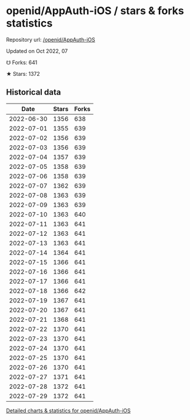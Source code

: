 # openid/AppAuth-iOS / stars & forks statistics

Repository url: [/openid/AppAuth-iOS](https://github.com/openid/AppAuth-iOS)

Updated on Oct 2022, 07

☋ Forks: 641

★ Stars: 1372

## Historical data
| Date | Stars | Forks |
|------|-------|-------|
| 2022-06-30 | 1356 | 638 | 
| 2022-07-01 | 1355 | 639 | 
| 2022-07-02 | 1356 | 639 | 
| 2022-07-03 | 1356 | 639 | 
| 2022-07-04 | 1357 | 639 | 
| 2022-07-05 | 1358 | 639 | 
| 2022-07-06 | 1358 | 639 | 
| 2022-07-07 | 1362 | 639 | 
| 2022-07-08 | 1363 | 639 | 
| 2022-07-09 | 1363 | 639 | 
| 2022-07-10 | 1363 | 640 | 
| 2022-07-11 | 1363 | 641 | 
| 2022-07-12 | 1363 | 641 | 
| 2022-07-13 | 1363 | 641 | 
| 2022-07-14 | 1364 | 641 | 
| 2022-07-15 | 1366 | 641 | 
| 2022-07-16 | 1366 | 641 | 
| 2022-07-17 | 1366 | 641 | 
| 2022-07-18 | 1366 | 642 | 
| 2022-07-19 | 1367 | 641 | 
| 2022-07-20 | 1367 | 641 | 
| 2022-07-21 | 1368 | 641 | 
| 2022-07-22 | 1370 | 641 | 
| 2022-07-23 | 1370 | 641 | 
| 2022-07-24 | 1370 | 641 | 
| 2022-07-25 | 1370 | 641 | 
| 2022-07-26 | 1370 | 641 | 
| 2022-07-27 | 1371 | 641 | 
| 2022-07-28 | 1372 | 641 | 
| 2022-07-29 | 1372 | 641 | 


[Detailed charts & statistics for openid/AppAuth-iOS](https://reviewgithub.com/rep/openid/AppAuth-iOS)
